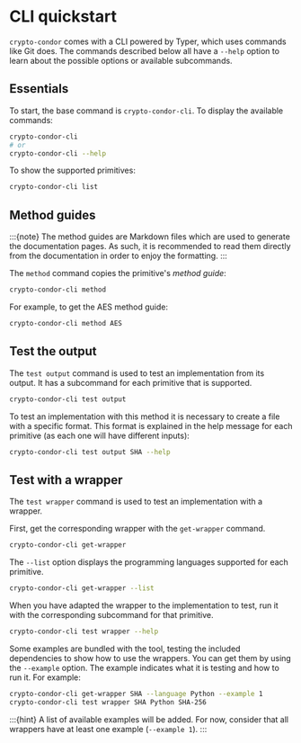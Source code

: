 # CLI quickstart

`crypto-condor` comes with a CLI powered by Typer, which uses commands like Git
does. The commands described below all have a `--help` option to learn about the
possible options or available subcommands.

## Essentials

To start, the base command is `crypto-condor-cli`. To display the available
commands:

```bash
crypto-condor-cli
# or
crypto-condor-cli --help
```

To show the supported primitives:

```bash
crypto-condor-cli list
```

## Method guides

:::{note}
The method guides are Markdown files which are used to generate the
documentation pages. As such, it is recommended to read them directly from the
documentation in order to enjoy the formatting.
:::

The `method` command copies the primitive's *method guide*:

```bash
crypto-condor-cli method
```

For example, to get the AES method guide:

```bash
crypto-condor-cli method AES
```

## Test the output

The `test output` command is used to test an implementation from its output. It
has a subcommand for each primitive that is supported.

```bash
crypto-condor-cli test output
```

To test an implementation with this method it is necessary to create a file with
a specific format. This format is explained in the help message for each
primitive (as each one will have different inputs):

```bash
crypto-condor-cli test output SHA --help
```

## Test with a wrapper

The `test wrapper` command is used to test an implementation with a wrapper.

First, get the corresponding wrapper with the `get-wrapper` command.

```bash
crypto-condor-cli get-wrapper
```

The `--list` option displays the programming languages supported for each
primitive.

```bash
crypto-condor-cli get-wrapper --list
```

When you have adapted the wrapper to the implementation to test, run it with the
corresponding subcommand for that primitive.

```bash
crypto-condor-cli test wrapper --help
```

Some examples are bundled with the tool, testing the included dependencies to
show how to use the wrappers. You can get them by using the `--example` option.
The example indicates what it is testing and how to run it. For example:

```bash
crypto-condor-cli get-wrapper SHA --language Python --example 1
crypto-condor-cli test wrapper SHA Python SHA-256
```

:::{hint}
A list of available examples will be added. For now, consider that all wrappers
have at least one example (`--example 1`).
:::
